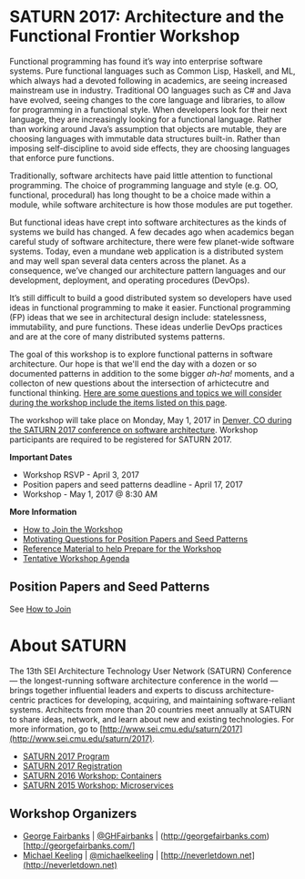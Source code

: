 # SATURN 2017: Architecture and the Functional Frontier Workshop

Functional programming has found it’s way into enterprise software systems.
Pure functional languages such as Common Lisp, Haskell, and ML, which always
had a devoted following in academics, are seeing increased mainstream use in
industry.  Traditional OO languages such as C# and Java have evolved, seeing
changes to the core language and libraries, to allow for programming in a
functional style.  When developers look for their next language, they are
increasingly looking for a functional language.  Rather than working around
Java’s assumption that objects are mutable, they are choosing languages with
immutable data structures built-in.  Rather than imposing self-discipline to
avoid side effects, they are choosing languages that enforce pure functions.

Traditionally, software architects have paid little attention to
functional programming.  The choice of programming language and style
(e.g. OO, functional, procedural) has long thought to be a choice made
within a module, while software architecture is how those modules are
put together.

But functional ideas have crept into software architectures as the
kinds of systems we build has changed.  A few decades ago when
academics began careful study of software architecture, there were few
planet-wide software systems.  Today, even a mundane web application
is a distributed system and may well span several data centers across
the planet.  As a consequence, we’ve changed our architecture pattern
languages and our development, deployment, and operating procedures
(DevOps).

It’s still difficult to build a good distributed system so developers
have used ideas in functional programming to make it easier.
Functional programming (FP) ideas that we see in architectural design
include: statelessness, immutability, and pure functions. These ideas
underlie DevOps practices and are at the core of many distributed
systems patterns.

The goal of this workshop is to explore functional patterns in software
architecture.  Our hope is that we'll end the day with a dozen or so
documented patterns in addition to the some bigger _ah-ha!_ moments, and a
collecton of new questions about the intersection of arhictecutre and
functional thinking.  [Here are some questions and topics we will consider
during the workshop include the items listed on this page](questions.md).

The workshop will take place on Monday, May 1, 2017 in [Denver, CO during the
SATURN 2017 conference on software architecture](http://www.sei.cmu.edu/saturn/2017/).
Workshop participants are required to be registered for SATURN 2017.

**Important Dates**

- Workshop RSVP - April 3, 2017
- Position papers and seed patterns deadline - April 17, 2017
- Workshop - May 1, 2017 @ 8:30 AM

**More Information**

- [How to Join the Workshop](how-to-join.md)
- [Motivating Questions for Position Papers and Seed Patterns](questions.md)
- [Reference Material to help Prepare for the Workshop](references.md)
- [Tentative Workshop Agenda](agenda.md)

## Position Papers and Seed Patterns

See [How to Join](how-to-join.md)


# About SATURN

The 13th SEI Architecture Technology User Network (SATURN) Conference — the
longest-running software architecture conference in the world — brings
together influential leaders and experts to discuss architecture-centric
practices for developing, acquiring, and maintaining software-reliant systems.
Architects from more than 20 countries meet annually at SATURN to share ideas,
network, and learn about new and existing technologies. For more information,
go to [http://www.sei.cmu.edu/saturn/2017](http://www.sei.cmu.edu/saturn/2017).

- [SATURN 2017 Program](https://saturn2017.sched.com/)
- [SATURN 2017 Registration](http://www.sei.cmu.edu/saturn/2017/registration.cfm)
- [SATURN 2016 Workshop: Containers](https://github.com/michaelkeeling/saturn2016-containers-workshop)
- [SATURN 2015 Workshop: Microservices](https://github.com/michaelkeeling/SATURN2015-Microservices-Workshop)


## Workshop Organizers

* [George Fairbanks](https://github.com/georgefairbanks) |
  [@GHFairbanks](https://twitter.com/GHFairbanks) |
  (http://georgefairbanks.com)[http://georgefairbanks.com/]
* [Michael Keeling](https://github.com/michaelkeeling) |
  [@michaelkeeling](https://twitter.com/michaelkeeling) |
  [http://neverletdown.net](http://neverletdown.net)
